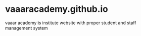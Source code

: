 # vaaaracademy.github.io
vaaar academy is institute website with proper student and staff management system
